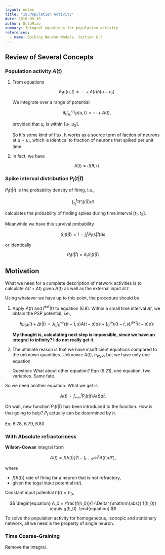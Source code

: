```yaml
---
layout: notes
title: "19.Population Activity"
date: 2016-09-30
author: OctoMiao
summary: Integral equations for population activity
references:
  - name: Spiking Neuron Models, Section 6.3
---
```



## Review of Several Concepts


### Population activity $A(t)$

1. From equations

   $$
   \begin{equation}\partial_t p(u,t)= \cdots + A(t)\delta(u-u_r)\end{equation}
   $$

   We integrate over a range of potential

   $$\begin{equation} \partial_t \int_{u_1}^{u_2} p(u,t) = \cdots + A(t), \end{equation}$$

   provided that $u_r$ is within $[u_1,u_2]$.

   So it's some kind of flux. It works as a source term of faction of neurons at $u=u_r$, which is identical to fraction of neurons that spiked per unit time.
2. In fact, we have

   $$
   \begin{equation}
   A(t)  = J(\theta,t)
   \end{equation}
   $$


### Spike interval distribution $P_I(t\vert \hat t)$

$P_I(t\vert \hat t)$ is the probability density of firing, i.e.,

$$
\begin{equation}
\int_{t_1}^{t_2} P_I(t\vert \hat t) dt
\end{equation}
$$

calculates the probability of finding spikes during time interval $[t_1,t_2]$.

Meanwhile we have this survival probability

$$
\begin{equation}
S_I(t\vert \hat t) = 1 - \int_{\hat t}^t P_I(s\vert \hat t) ds
\end{equation}
$$

or identically

$$
\begin{equation}
P_I(t\vert \hat t) = \partial_t S_I(t\vert \hat t)
\end{equation}
$$



## Motivation

What we need for a complete description of network activities is to calculate $A(t+\Delta t)$ given $A(t)$ as well as the external input at $t$.

Using whatever we have up to this point, the procedure should be

1. Apply $A(t)$ and $I^{\mathrm{ext}}(t)$ to equation (6.8). Within a small time interval $\Delta t$, we obtain the PSP potential, i.e.,

   $$
   h_{\mathrm{PSP}}(t + \Delta t\vert \hat t) = J_0 \int_0^\infty \epsilon(t - \hat t, s) A(t - s) ds + \int_0^\infty \kappa(t-\hat t,s) I^{\mathrm{ext}}(t-s) ds
   $$

   **My thought is, calculating next step is impossible, since we have an integral to infinity? I do not really get it.**
2. The ultimate reason is that we have insufficient equations compared to the unknown quantities.
   Unknown: $A(t)$, $h_{\mathrm{PSP}}$, but we have only one equation.

   Question: What about other equation? Eqn (6.21), one equation, two variables. Same fate.

So we need another equation. What we get is

$$
A(t) = \int_{-\infty}^t P_I(t\vert \hat t) A(\hat t) d\hat t.
$$

Oh wait, new function $P_I(t\vert \hat t)$ has been introduced to the function. How is that going to help? $P_I$ actually can be determined by $h$.

Eq. 6.78, 6.79, 6.80


### With Absolute refractoriness

**Wilson-Cowan** integral form

$$
\begin{equation}
A(t) = f[h(t)]\left( 1 - \int_{t-\Delta^{\mathrm{abs}}}^t A(t') dt' \right),
\end{equation}
$$

where

* $f[h(t)]$ rate of firing for a neuron that is not refractory,
* given the togal input potential $h(t)$.

Constant input potential $h(t)=h_0$,

$$
\begin{equation}
A_0 = \frac{f(h_0)}{1-\Delta^{\mathrm{abs}} f(h_0)} \equiv g(h_0).
\end{equation}
$$

To solve the population activity for homogeneous, isotropic and stationary network, all we need is the property of single neuron.


### Time Coarse-Graining

Remove the integral.
